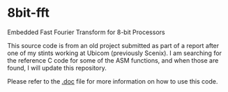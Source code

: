 # 8bit-fft

Embedded Fast Fourier Transform for 8-bit Processors

This source code is from an old project submitted as part of a report after
one of my stints working at Ubicom (previously Scenix). I am searching for the reference C code for some of the ASM functions, and when those are found, I will update this repository.

Please refer to the [.doc](https://docs.google.com/document/d/1z1F2PjXz6tsHRzdi8bXwY8HuU4c_b8Xio5lXjOBnAVo/edit?usp=sharing) file for more information on how to use this code.
